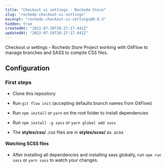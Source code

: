```yaml
---
title: "Checkout ui settings - Rochedo Store"
slug: "rochedo-checkout-ui-settings"
excerpt: "rochedo.checkout-ui-settings@0.0.3"
hidden: true
createdAt: "2022-07-28T20:27:17.441Z"
updatedAt: "2022-07-28T20:27:17.441Z"
---
```

Checkout ui settings - Rochedo Store Project working with GitFlow to manage branches and SASS to compile CSS files.

## Configuration

### First steps
- Clone this repository
- Run ```git flow init``` (accepting defaults branch names from GitFlow)
- Run ```npm install``` or ```yarn``` on the root folder to install dependencies
- Run ```npm install -g sass``` or ```yarn global add sass```

- The **styles/css/** *.css* files are in **styles/scss/** as *.scss*

#### Watching SCSS files
- After installing all dependencies and installing sass globally, run ```npm run sass``` or ```yarn sass``` to watch your changes.